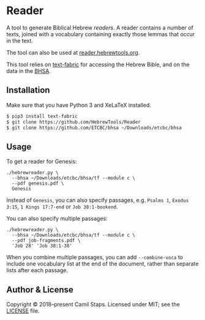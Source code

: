 # Reader

A tool to generate Biblical Hebrew *readers*. A reader contains a number of
texts, joined with a vocabulary containing exactly those lemmas that occur in
the text.

The tool can also be used at
[reader.hebrewtools.org](https://reader.hebrewtools.org).

This tool relies on [text-fabric][] for accessing the Hebrew Bible, and on the
data in the [BHSA][].

## Installation

Make sure that you have Python 3 and XeLaTeX installed.

```bash
$ pip3 install text-fabric
$ git clone https://github.com/HebrewTools/Reader
$ git clone https://github.com/ETCBC/bhsa ~/Downloads/etcbc/bhsa
```

## Usage

To get a reader for Genesis:

```
./hebrewreader.py \
  --bhsa ~/Downloads/etcbc/bhsa/tf --module c \
  --pdf genesis.pdf \
  Genesis
```

Instead of `Genesis`, you can also specify passages, e.g. `Psalms 1`, `Exodus
3:15`, `1 Kings 17:7-end` or `Job 38:1-bookend`.

You can also specify multiple passages:

```
./hebrewreader.py \
  --bhsa ~/Downloads/etcbc/bhsa/tf --module c \
  --pdf job-fragments.pdf \
  'Job 28' 'Job 38:1-38'
```

When you combine multiple passages, you can add `--combine-voca` to include one
vocabulary list at the end of the document, rather than separate lists after
each passage.

## Author &amp; License

Copyright &copy; 2018&ndash;present Camil Staps.
Licensed under MIT; see the [LICENSE](/LICENSE) file.

[text-fabric]: https://github.com/DANS-Labs/text-fabric
[BHSA]: https://github.com/ETCBC/bhsa
